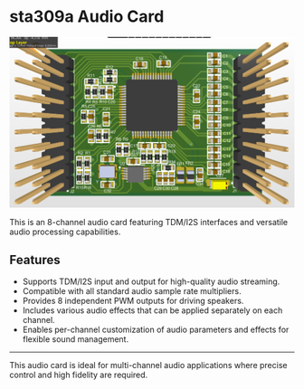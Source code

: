 # sta309a Audio Card

![Audio Card 3D](audio_card_3d.PNG)

This is an 8-channel audio card featuring TDM/I2S interfaces and versatile audio processing capabilities.

## Features

- Supports TDM/I2S input and output for high-quality audio streaming.
- Compatible with all standard audio sample rate multipliers.
- Provides 8 independent PWM outputs for driving speakers.
- Includes various audio effects that can be applied separately on each channel.
- Enables per-channel customization of audio parameters and effects for flexible sound management.

---

This audio card is ideal for multi-channel audio applications where precise control and high fidelity are required.
